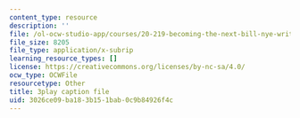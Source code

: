 ```yaml
---
content_type: resource
description: ''
file: /ol-ocw-studio-app/courses/20-219-becoming-the-next-bill-nye-writing-and-hosting-the-educational-show-january-iap-2015/3026ce09ba183b151bab0c9b84926f4c_MTxjpJSp43A.srt
file_size: 8205
file_type: application/x-subrip
learning_resource_types: []
license: https://creativecommons.org/licenses/by-nc-sa/4.0/
ocw_type: OCWFile
resourcetype: Other
title: 3play caption file
uid: 3026ce09-ba18-3b15-1bab-0c9b84926f4c
---
```

